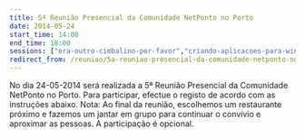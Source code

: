 ```yaml
---
title: 5ª Reunião Presencial da Comunidade NetPonto no Porto
date: 2014-05-24
start_time: 14:00
end_time: 18:00
sessions: ["era-outro-cimbalino-por-favor","criando-aplicacoes-para-windows-phone-8-1-e-windows-8-1-com-o-app-studio-da-microsoft"]
redirect_from: /reuniao/5a-reuniao-presencial-da-comunidade-netponto-no-porto/
---
```

No dia 24-05-2014 será realizada a 5ª Reunião Presencial da Comunidade NetPonto no Porto. Para participar, efectue o registo de acordo com as instruções abaixo.
Nota: Ao final da reunião, escolhemos um restaurante próximo e fazemos um jantar  em grupo para continuar o convívio e aproximar as pessoas. A participação é opcional.